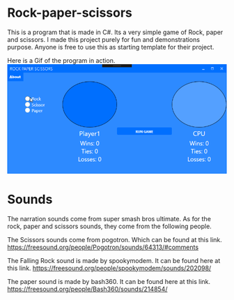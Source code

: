 # Rock-paper-scissors

This is a program that is made in C#. Its a very simple game of Rock, paper and scissors.  I made this project purely for fun and demonstrations purpose. Anyone is free to use this as starting template for their project. 

Here is a Gif of the program in action. 
![alt text](https://github.com/MantieReid/Rock-paper-scissors/blob/master/TKgJcaRn49.gif)


# Sounds
The narration sounds come from super smash bros ultimate.  As for the rock, paper and scissors sounds, they come from the following people. 

The Scissors sounds come from pogotron. Which can be found at this link.
https://freesound.org/people/Pogotron/sounds/64313/#comments


The Falling Rock sound is made by spookymodem. It can be found here at this link.
https://freesound.org/people/spookymodem/sounds/202098/

The paper sound is made by bash360. It can be found here at this link. 
https://freesound.org/people/Bash360/sounds/214854/

 

